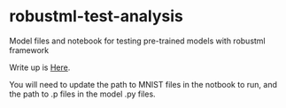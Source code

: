 # robustml-test-analysis
Model files and notebook for testing pre-trained models with robustml framework

Write up is [Here](jngannon.github.io/FGSM_article.html).

You will need to update the path to MNIST files in the notbook to run, and the path to .p files in the model .py files.
